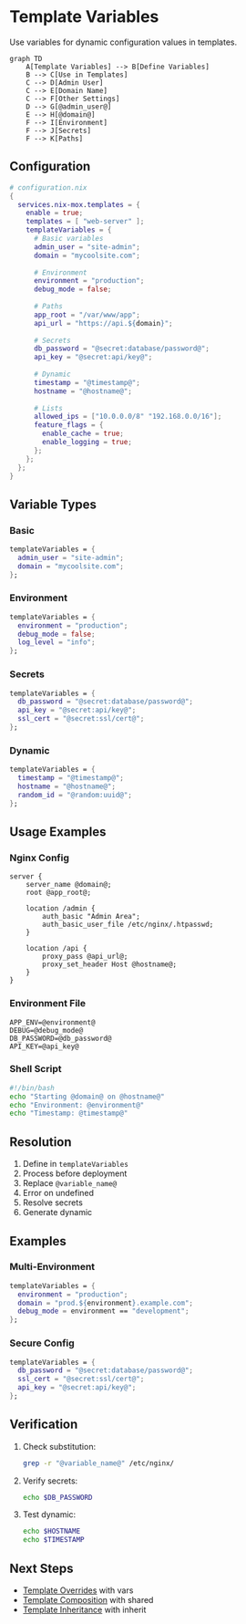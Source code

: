 # Template Variables

Use variables for dynamic configuration values in templates.

```mermaid
graph TD
    A[Template Variables] --> B[Define Variables]
    B --> C[Use in Templates]
    C --> D[Admin User]
    C --> E[Domain Name]
    C --> F[Other Settings]
    D --> G[@admin_user@]
    E --> H[@domain@]
    F --> I[Environment]
    F --> J[Secrets]
    F --> K[Paths]
```

## Configuration

```nix
# configuration.nix
{
  services.nix-mox.templates = {
    enable = true;
    templates = [ "web-server" ];
    templateVariables = {
      # Basic variables
      admin_user = "site-admin";
      domain = "mycoolsite.com";
      
      # Environment
      environment = "production";
      debug_mode = false;
      
      # Paths
      app_root = "/var/www/app";
      api_url = "https://api.${domain}";
      
      # Secrets
      db_password = "@secret:database/password@";
      api_key = "@secret:api/key@";
      
      # Dynamic
      timestamp = "@timestamp@";
      hostname = "@hostname@";
      
      # Lists
      allowed_ips = ["10.0.0.0/8" "192.168.0.0/16"];
      feature_flags = {
        enable_cache = true;
        enable_logging = true;
      };
    };
  };
}
```

## Variable Types

### Basic

```nix
templateVariables = {
  admin_user = "site-admin";
  domain = "mycoolsite.com";
};
```

### Environment

```nix
templateVariables = {
  environment = "production";
  debug_mode = false;
  log_level = "info";
};
```

### Secrets

```nix
templateVariables = {
  db_password = "@secret:database/password@";
  api_key = "@secret:api/key@";
  ssl_cert = "@secret:ssl/cert@";
};
```

### Dynamic

```nix
templateVariables = {
  timestamp = "@timestamp@";
  hostname = "@hostname@";
  random_id = "@random:uuid@";
};
```

## Usage Examples

### Nginx Config

```nginx
server {
    server_name @domain@;
    root @app_root@;
    
    location /admin {
        auth_basic "Admin Area";
        auth_basic_user_file /etc/nginx/.htpasswd;
    }
    
    location /api {
        proxy_pass @api_url@;
        proxy_set_header Host @hostname@;
    }
}
```

### Environment File

```env
APP_ENV=@environment@
DEBUG=@debug_mode@
DB_PASSWORD=@db_password@
API_KEY=@api_key@
```

### Shell Script

```bash
#!/bin/bash
echo "Starting @domain@ on @hostname@"
echo "Environment: @environment@"
echo "Timestamp: @timestamp@"
```

## Resolution

1. Define in `templateVariables`
2. Process before deployment
3. Replace `@variable_name@`
4. Error on undefined
5. Resolve secrets
6. Generate dynamic

## Examples

### Multi-Environment

```nix
templateVariables = {
  environment = "production";
  domain = "prod.${environment}.example.com";
  debug_mode = environment == "development";
};
```

### Secure Config

```nix
templateVariables = {
  db_password = "@secret:database/password@";
  ssl_cert = "@secret:ssl/cert@";
  api_key = "@secret:api/key@";
};
```

## Verification

1. Check substitution:

   ```bash
   grep -r "@variable_name@" /etc/nginx/
   ```

2. Verify secrets:

   ```bash
   echo $DB_PASSWORD
   ```

3. Test dynamic:

   ```bash
   echo $HOSTNAME
   echo $TIMESTAMP
   ```

## Next Steps

- [Template Overrides](../06-overrides) with vars
- [Template Composition](../03-composition) with shared
- [Template Inheritance](../04-inheritance) with inherit
